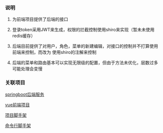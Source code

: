 ### 说明

1. 为前端项目提供了后端的接口

2. 登录token采用JWT来生成，权限的拦截控制使用shiro来实现（暂未未使用redis缓存）

3. 后端目前提供了对用户，角色，菜单的新建编辑，对接口的控制并不打算使用前端来控制，而改为
使用shiro的注解来控制

4. 后端的菜单和路由基本可以实现无限级的配置，但由于方法未优化，层数过多可能处理会变慢


### 关联项目

[springboot后端服务](https://github.com/lwydyby/springboot-cli-server)

[vue前端项目](https://github.com/lwydyby/springboot-cli-web)

[项目脚手架](https://github.com/lwydyby/springboot-cli-generator)

[命令行脚手架](https://github.com/lwydyby/generator-cli)
